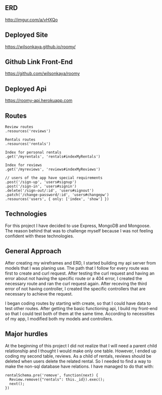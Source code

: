 ## ERD ##
http://imgur.com/a/vHXQo

## Deployed Site ##
https://wilsonkaya.github.io/roomy/

## Github Link Front-End ##
https://github.com/wilsonkaya/roomy

## Deployed Api ##
https://roomy-api.herokuapp.com

## Routes ##

```
Review routes
.resources('reviews')

Rentals routes
.resources('rentals')

Index for personal rentals
.get('/myrentals', 'rentals#indexMyRentals')

Index for reviews
.get('/myreviews', 'reviews#indexMyReviews')

// users of the app have special requirements
.post('/sign-up', 'users#signup')
.post('/sign-in', 'users#signin')
.delete('/sign-out/:id', 'users#signout')
.patch('/change-password/:id', 'users#changepw')
.resources('users', { only: ['index', 'show'] })
```
## Technologies ##
For this project I have decided to use Express, MongoDB and Mongoose. The reason behind that was to challenge myself because I was not feeling confident with these technologies.

## General Approach ##
After creating my wireframes and ERD, I started building my api server from models that I was planing use. The path that I follow for every route was first to create and curl request. After testing the curl request and having an error about not having the specific route or a 404 error, I created the necessary route and ran the curl request again.
After receving the third error of not having controller, I created the specific controllers that are necessary to achieve the request.

I began coding routes by starting with create, so that I could have data to test other routes. After getting the basic functioning api, I build my front-end so that I could test both of them at the same time. According to necessities of my app, I modified both my models and controllers.


## Major hurdles ##
At the beginning of this project I did not realize that I will need a parent child relationship and I thought I would make only one table. However, I ended up coding my second table, reviews. As a child of rentals, reviews should be deleted when users delete the related rental. So I needed to find a way to make the non-sql database have relations.
I have managed to do that with:

```
rentalSchema.pre('remove', function(next) {
  Review.remove({"rentals": this._id}).exec();
  next();
})
```
